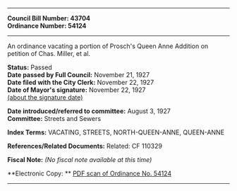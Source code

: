 * * * * *  
  
**Council Bill Number: [](#h0)[](#h2)43704**   
**Ordinance Number: 54124**  
  
* * * * *  
  
An ordinance vacating a portion of Prosch's Queen Anne Addition on petition of Chas. Miller, et al.  
  
**Status:** Passed   
**Date passed by Full Council:** November 21, 1927   
**Date filed with the City Clerk:** November 22, 1927   
**Date of Mayor's signature:** November 22, 1927   
[(about the signature date)](/~public/approvaldate.htm)   
  
  
**Date introduced/referred to committee:** August 3, 1927   
**Committee:** Streets and Sewers   
  
**Index Terms:** VACATING, STREETS, NORTH-QUEEN-ANNE, QUEEN-ANNE  
  
**References/Related Documents:** Related: CF 110329  
  
**Fiscal Note:** *(No fiscal note available at this time)*  
  
**Electronic Copy: ** [PDF scan of Ordinance No. 54124](/~archives/Ordinances/Ord_54124.pdf)  
  
* * * * *  
